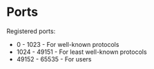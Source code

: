 #                  Ports

Registered ports:
* 0 - 1023 - For well-known protocols
* 1024 - 49151 - For least well-known protocols
* 49152 - 65535 - For users